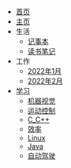 <!-- 学习/_sidebar.md -->

* [首页]()
* [主页](README.md)
* 生活
  * [记事本](【0】生活/记事本.md)
  * [读书笔记](【0】生活/读书笔记.md)
* 工作
  * [2022年1月](【1】工作/工作记录/2022年1月工作记录.md)
  * [2022年2月](【1】工作/工作记录/2022年2月工作记录.md)
* [学习](【2】学习/)
  * [机器视觉](【2】学习/机器视觉/)
  * [运动控制](【2】学习/运动控制/)
  * [C_C++](【2】学习/C_C++/)
  * [效率](【2】学习/效率/)
  * [Linux](【2】学习/Linux/)
  * [Java](【2】学习/Java学习/)
  * [自动驾驶](【2】学习/自动驾驶/)

